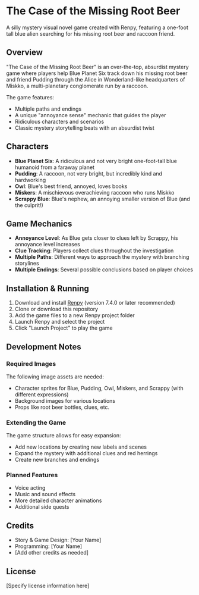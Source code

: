 # The Case of the Missing Root Beer

A silly mystery visual novel game created with Renpy, featuring a one-foot tall blue alien searching for his missing root beer and raccoon friend.

## Overview

"The Case of the Missing Root Beer" is an over-the-top, absurdist mystery game where players help Blue Planet Six track down his missing root beer and friend Pudding through the Alice in Wonderland-like headquarters of Miskko, a multi-planetary conglomerate run by a raccoon.

The game features:
- Multiple paths and endings
- A unique "annoyance sense" mechanic that guides the player
- Ridiculous characters and scenarios
- Classic mystery storytelling beats with an absurdist twist

## Characters

- **Blue Planet Six**: A ridiculous and not very bright one-foot-tall blue humanoid from a faraway planet
- **Pudding**: A raccoon, not very bright, but incredibly kind and hardworking
- **Owl**: Blue's best friend, annoyed, loves books
- **Miskers**: A mischievous overachieving raccoon who runs Miskko
- **Scrappy Blue**: Blue's nephew, an annoying smaller version of Blue (and the culprit!)

## Game Mechanics

- **Annoyance Level**: As Blue gets closer to clues left by Scrappy, his annoyance level increases
- **Clue Tracking**: Players collect clues throughout the investigation
- **Multiple Paths**: Different ways to approach the mystery with branching storylines
- **Multiple Endings**: Several possible conclusions based on player choices

## Installation & Running

1. Download and install [Renpy](https://www.renpy.org/) (version 7.4.0 or later recommended)
2. Clone or download this repository
3. Add the game files to a new Renpy project folder
4. Launch Renpy and select the project
5. Click "Launch Project" to play the game

## Development Notes

### Required Images

The following image assets are needed:
- Character sprites for Blue, Pudding, Owl, Miskers, and Scrappy (with different expressions)
- Background images for various locations
- Props like root beer bottles, clues, etc.

### Extending the Game

The game structure allows for easy expansion:
- Add new locations by creating new labels and scenes
- Expand the mystery with additional clues and red herrings
- Create new branches and endings

### Planned Features

- Voice acting
- Music and sound effects
- More detailed character animations
- Additional side quests

## Credits

- Story & Game Design: [Your Name]
- Programming: [Your Name]
- [Add other credits as needed]

## License

[Specify license information here]
